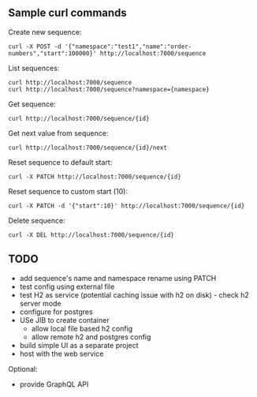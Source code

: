Sample curl commands
---
Create new sequence:
```
curl -X POST -d '{"namespace":"test1","name":"order-numbers","start":100000}' http://localhost:7000/sequence
```

List sequences:
```
curl http://localhost:7000/sequence
curl http://localhost:7000/sequence?namespace={namespace}
```

Get sequence:
```
curl http://localhost:7000/sequence/{id}
```

Get next value from sequence:
```
curl http://localhost:7000/sequence/{id}/next
```

Reset sequence to default start:
```
curl -X PATCH http://localhost:7000/sequence/{id}
```

Reset sequence to custom start (10):
```
curl -X PATCH -d '{"start":10}' http://localhost:7000/sequence/{id}
```

Delete sequence:
```
curl -X DEL http://localhost:7000/sequence/{id}
```


TODO
---
- add sequence's name and namespace rename using PATCH
- test config using external file
- test H2 as service (potential caching issue with h2 on disk) - check h2 server mode
- configure for postgres
- USe JIB to create container
  - allow local file based h2 config
  - allow remote h2 and postgres config  
- build simple UI as a separate project
- host with the web service

Optional:
- provide GraphQL API


